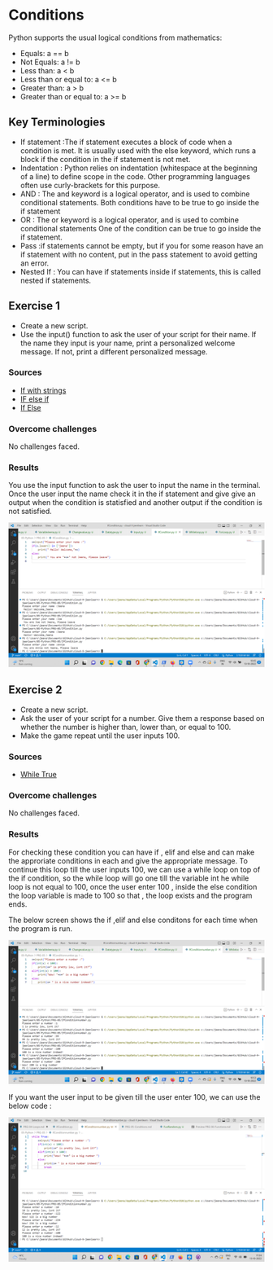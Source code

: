 # Conditions
Python supports the usual logical conditions from mathematics:

- Equals: a == b
- Not Equals: a != b
- Less than: a < b
- Less than or equal to: a <= b
- Greater than: a > b
- Greater than or equal to: a >= b

## Key Terminologies

* If statement :The if statement executes a block of code when a condition is met. It is usually used with the else keyword, which runs a block if the condition in the if statement is not met.
* Indentation : Python relies on indentation (whitespace at the beginning of a line) to define scope in the code. Other programming languages often use curly-brackets for this purpose.
* AND : The and keyword is a logical operator, and is used to combine conditional statements. Both conditions have to be true to go inside the if statement
* OR : The or keyword is a logical operator, and is used to combine conditional statements One of the condition can be true to go inside the if statement.
* Pass :if statements cannot be empty, but if you for some reason have an if statement with no content, put in the pass statement to avoid getting an error.
* Nested If : You can have if statements inside if statements, this is called nested if statements.




## Exercise 1

- Create a new script.
- Use the input() function to ask the user of your script for their name. If the name they input is your name, print a personalized welcome message. If not, print a different personalized message.



### Sources

* [If with strings](https://www.delftstack.com/howto/python/if-with-string-in-python/)
* [IF else if ](https://www.tutorialspoint.com/python/python_if_else.htm)
* [If Else](https://www.w3schools.com/python/python_conditions.asp)


### Overcome challenges
 No challenges faced.

 ### Results

You use the input function to ask the user to input the name in the terminal. Once the user input the name check it in the if statement and give give an output when the condition is statisfied and another output if the condition is not satisfied.



![If Condition](/00_includes/Python/PRG-05/EX1.png)

## Exercise 2

- Create a new script.
- Ask the user of your script for a number. Give them a response based on whether the number is higher than, lower than, or equal to 100.
- Make the game repeat until the user inputs 100.





### Sources


* [While True](https://www.geeksforgeeks.org/how-to-use-while-true-in-python/)

### Overcome challenges
 No challenges faced.

 ### Results

For checking these condition you can have if , elif and else and can make the approriate conditions in each and give the appropriate message. To continue this loop till the user inputs 100, we can use a while loop on top of the if condition, so the while loop will go one till the variable int he while loop is not equal to 100, once the user enter 100 , inside the else condition the loop variable is made to 100 so that , the loop exists and the program ends.

The below screen shows the if ,elif and else conditons for each time when the program is run.

![If else](/00_includes/Python/PRG-05/EX2.png)


If you want the user input to be given till the user enter 100, we can use the below code :



![If else with loop](/00_includes/Python/PRG-05/EX2.1.png)

